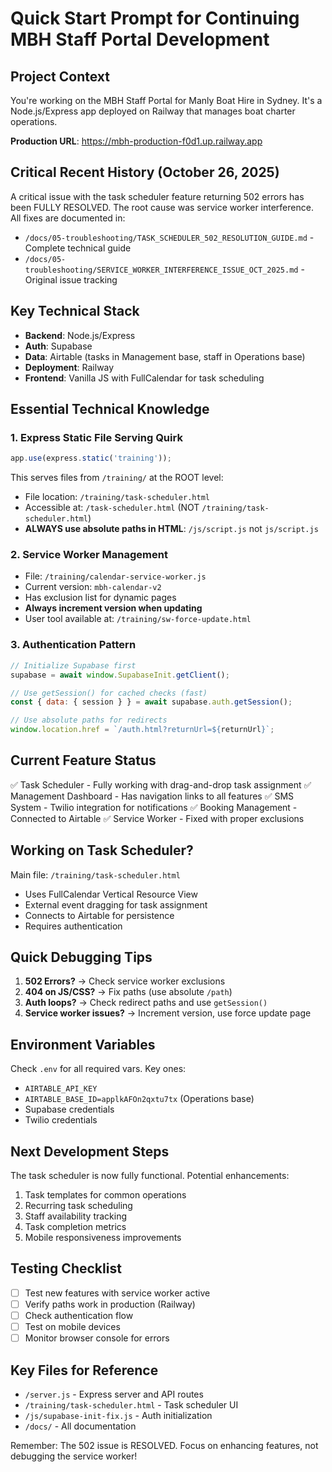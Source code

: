 # Quick Start Prompt for Continuing MBH Staff Portal Development

## Project Context
You're working on the MBH Staff Portal for Manly Boat Hire in Sydney. It's a Node.js/Express app deployed on Railway that manages boat charter operations.

**Production URL**: https://mbh-production-f0d1.up.railway.app

## Critical Recent History (October 26, 2025)
A critical issue with the task scheduler feature returning 502 errors has been FULLY RESOLVED. The root cause was service worker interference. All fixes are documented in:
- `/docs/05-troubleshooting/TASK_SCHEDULER_502_RESOLUTION_GUIDE.md` - Complete technical guide
- `/docs/05-troubleshooting/SERVICE_WORKER_INTERFERENCE_ISSUE_OCT_2025.md` - Original issue tracking

## Key Technical Stack
- **Backend**: Node.js/Express
- **Auth**: Supabase
- **Data**: Airtable (tasks in Management base, staff in Operations base)
- **Deployment**: Railway
- **Frontend**: Vanilla JS with FullCalendar for task scheduling

## Essential Technical Knowledge

### 1. Express Static File Serving Quirk
```javascript
app.use(express.static('training'));
```
This serves files from `/training/` at the ROOT level:
- File location: `/training/task-scheduler.html`
- Accessible at: `/task-scheduler.html` (NOT `/training/task-scheduler.html`)
- **ALWAYS use absolute paths in HTML**: `/js/script.js` not `js/script.js`

### 2. Service Worker Management
- File: `/training/calendar-service-worker.js`
- Current version: `mbh-calendar-v2`
- Has exclusion list for dynamic pages
- **Always increment version when updating**
- User tool available at: `/training/sw-force-update.html`

### 3. Authentication Pattern
```javascript
// Initialize Supabase first
supabase = await window.SupabaseInit.getClient();

// Use getSession() for cached checks (fast)
const { data: { session } } = await supabase.auth.getSession();

// Use absolute paths for redirects
window.location.href = `/auth.html?returnUrl=${returnUrl}`;
```

## Current Feature Status
✅ Task Scheduler - Fully working with drag-and-drop task assignment
✅ Management Dashboard - Has navigation links to all features
✅ SMS System - Twilio integration for notifications
✅ Booking Management - Connected to Airtable
✅ Service Worker - Fixed with proper exclusions

## Working on Task Scheduler?
Main file: `/training/task-scheduler.html`
- Uses FullCalendar Vertical Resource View
- External event dragging for task assignment
- Connects to Airtable for persistence
- Requires authentication

## Quick Debugging Tips
1. **502 Errors?** → Check service worker exclusions
2. **404 on JS/CSS?** → Fix paths (use absolute `/path`)
3. **Auth loops?** → Check redirect paths and use `getSession()`
4. **Service worker issues?** → Increment version, use force update page

## Environment Variables
Check `.env` for all required vars. Key ones:
- `AIRTABLE_API_KEY`
- `AIRTABLE_BASE_ID=applkAFOn2qxtu7tx` (Operations base)
- Supabase credentials
- Twilio credentials

## Next Development Steps
The task scheduler is now fully functional. Potential enhancements:
1. Task templates for common operations
2. Recurring task scheduling
3. Staff availability tracking
4. Task completion metrics
5. Mobile responsiveness improvements

## Testing Checklist
- [ ] Test new features with service worker active
- [ ] Verify paths work in production (Railway)
- [ ] Check authentication flow
- [ ] Test on mobile devices
- [ ] Monitor browser console for errors

## Key Files for Reference
- `/server.js` - Express server and API routes
- `/training/task-scheduler.html` - Task scheduler UI
- `/js/supabase-init-fix.js` - Auth initialization
- `/docs/` - All documentation

Remember: The 502 issue is RESOLVED. Focus on enhancing features, not debugging the service worker!

